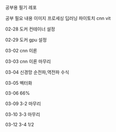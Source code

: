 공부용 필기 레포

공부 필요 내용
이미지 프로세싱
딥러닝
파이토치
cnn
vit

02-28 도커 컨테이너 설정

02-29 도커 gpu 설정

03-02 cnn 이론 

03-03 cnn 이론 마무리

03-04 신경망 순전파,역전파 수식

03-05 벡터화

03-06  66%

03-09 3-2 마무리

03-10 3-3 마무리

03-12 3-4 1/2